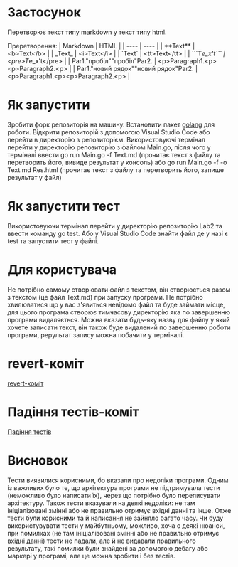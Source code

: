 # Застосунок

Перетворює текст типу markdown у текст типу html. 

Преретворення:
| Markdown                                  | HTML                                    |
| ----                                      | ----                                    |
| \*\*Text\*\*                              | \<b>Text\</b>                           |
| \_Text\_                                  | \<i>Text\</i>                           |
| \`Text\`                                  | \<tt>Text\</tt>                         |
| \```T*e_x't\```                           | \<pre>T*e_x't\</pre>                    |
| Par1."пробіл""пробіл"Par2.                | \<p>Paragraph1.\<p>\<p>Paragraph2.\<p>  |
| Par1."новий рядок""новий рядок"Par2.      | \<p>Paragraph1.\<p>\<p>Paragraph2.\<p>  |

# Як запустити

Зробити форк репозиторія на машину. Встановити пакет [golang](https://go.dev/dl/) для роботи. Відкрити репозиторій з допомогою Visual Studio Code або перейти в директорію з репозиторієм. Використовуючі термінал перейти у директорію репозиторію з файлом Main.go, після чого у терміналі ввести go run Main.go -f Text.md (прочитає текст з файлу та перетворить його, вивиде результат у консоль) або go run Main.go -f -o Text.md Res.html (прочитає текст з файлу та перетворить його, запише результат у файл)

# Як запустити тест

Використовуючи термінал перейти у директорію репозиторію Lab2 та ввести команду go test. Або у Visual Studio Code знайти файл де у назі є test та запустити тест у файлі.

# Для користувача

Не потрібно самому створювати файл з текстом, він створюється разом з текстом (це файл Text.md) при запуску програми. Не потрібно хвилюватися що у вас з'явиться невідомо файл та буде займати місце, для цього програма створює тимчасову директорію яка по завершенню програми видаляється. Можна вказати будь-яку назву для файлу у який хочете записати текст, він також буде видалений по завершенню роботи програми, рерультат запису можна побачити у терміналі.

# revert-коміт

[revert-коміт](https://github.com/DipodidaeA/MTRPZLab2/commit/d7d8cf7a23c8db5f40e5ec950a2e6146f6a95fb2)

# Падіння тестів-коміт

[Падіння тестів](https://github.com/DipodidaeA/MTRPZLab2/commit/2b14e045a45d9301a02052c0f7fc67af67fa0dba)

# Висновок

Тести виявилися корисними, бо вказали про недоліки програми. Одним із важливих було те, що архітектура програми не підтримувала тести (неможливо було написати їх), через що потрібно було переписувати архітектуру. Також тести вказували на деякі недоліки: не там ініціалізовані змінні або не правильно отримує вхідні данні та інше. Отже тести були корисними та й написання не зайняло багато часу. Чи буду використувувати тести у майбутньому, можливо, хоча є деякі нюанси, при помилках (не там ініціалізовані змінні або не правильно отримує вхідні данні) тести не падали, але й не видавали правильного результату, такі помилки були знайдені за допомогою дебагу або маркері у програмі, але це можна зробити і без тестів.
